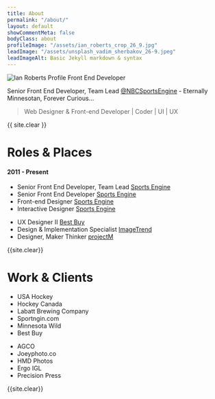```yaml
---
title: About
permalink: "/about/"
layout: default
showCommentMeta: false
bodyClass: about
profileImage: "/assets/ian_roberts_crop_26_9.jpg"
leadImage: "/assets/unsplash_vadim_sherbakov_26-9.jpeg"
leadImageAlt: Basic Jekyll markdown & syntax
---
```


<div class="profile">
  <img src="{{ page.profileImage }}" alt="Ian Roberts Profile Front End Developer">
</div>

<div class="profileDescription">
  <p>Senior Front End Developer, Team Lead <a href="http://sportsengine.com">@NBCSportsEngine</a> - Eternally Minnesotan, Forever Curious…</p>
  <blockquote>Web Designer & Front-end Developer | Coder | UI | UX</blockquote>
</div>

{{ site.clear }}

# Roles & Places

#### 2011 - Present

<div class="col col-1">
  <ul>
    <li>
      Senior Front End Developer, Team Lead <a href="http://sportsengine.com">Sports Engine</a>
    </li>
    <li>
      Senior Front End Developer <a href="http://sportsengine.com">Sports Engine</a>
    </li>
    <li>
      Front-end Designer <a href="http://sportsengine.com">Sports Engine</a>
    </li>
    <li>
      Interactive Designer <a href="http://sportsengine.com">Sports Engine</a>
    </li>
  </ul>
</div>
<div class="col col-2">
  <ul>
    <li>
      UX Designer II <a href="http://bestbuy.com">Best Buy</a>
    </li>
    <li>
      Design & Implementation Specialist <a href="http://imagetrend.com">ImageTrend</a>
    </li>
    <li>
      Designer, Maker Thinker <a href="http://projectmlab.com">projectM</a>
    </li>
  </ul>
</div>

{{site.clear}}

# Work & Clients
<div class="col col-1">
  <ul>
    <li>USA Hockey</li>
    <li>Hockey Canada</li>
    <li>Labatt Brewing Company</li>
    <li>Sportngin.com</li>
    <li>Minnesota Wild</li>
    <li>Best Buy</li>
  </ul>
</div>
<div class="col col-2">
  <ul>
    <li>AGCO</li>
    <li>Joeyphoto.co</li>
    <li>HMD Photos</li>
    <li>Ergo IGL</li>
    <li>Precision Press</li>
  </ul>
</div>

{{site.clear}}
